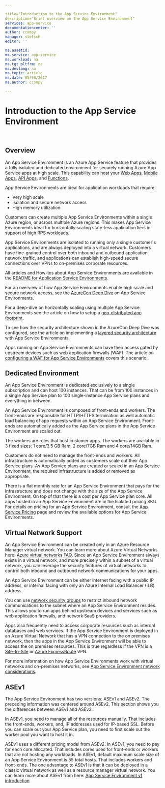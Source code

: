 ```yaml
---

title="Introduction to the App Service Environment" 
description="Brief overview on the App Service Environment" 
services: app-service
documentationcenter: ''
author: ccompy
manager: stefsch
editor: ''

ms.assetid: 
ms.service: app-service
ms.workload: na
ms.tgt_pltfrm: na
ms.devlang: na
ms.topic: article
ms.date: 05/08/2017
ms.author: ccompy

---
```



# Introduction to the App Service Environment #
 
## Overview ##

An App Service Environment is an Azure App Service feature that provides a fully isolated and dedicated environment for securely running Azure App Service apps at high scale. This capability can host your [Web Apps][webapps], [Mobile Apps][mobileapps], [API Apps][APIapps], and [Functions][Functions].

App Service Environments are ideal for application workloads that require:

- Very high scale
- Isolation and secure network access
- High memory utilization

Customers can create multiple App Service Environments within a single Azure region, or across multiple Azure regions. This makes App Service Environments ideal for horizontally scaling state-less application tiers in support of high RPS workloads.

App Service Environments are isolated to running only a single customer's applications, and are always deployed into a virtual network. Customers have fine-grained control over both inbound and outbound application network traffic, and applications can establish high-speed secure connections over VPNs to on-premises corporate resources.

All articles and How-tos about App Service Environments are available in the [README for Application Service Environments][ASEReadme].

For an overview of how App Service Environments enable high scale and secure network access, see the [AzureCon Deep Dive](https://azure.microsoft.com/documentation/videos/azurecon-2015-deploying-highly-scalable-and-secure-web-and-mobile-apps/) on App Service Environments.

For a deep-dive on horizontally scaling using multiple App Service Environments see the article on how to setup a [geo-distributed app footprint](https://azure.microsoft.com/documentation/articles/app-service-app-service-environment-geo-distributed-scale/).

To see how the security architecture shown in the AzureCon Deep Dive was configured, see the article on implementing a [layered security architecture](https://docs.microsoft.com/en-us/azure/app-service-web/app-service-app-service-environment-layered-security) with App Service Environments.

Apps running on App Service Environments can have their access gated by upstream devices such as web application firewalls (WAF). The article on [configuring a WAF for App Service Environments](https://docs.microsoft.com/en-us/azure/app-service-web/app-service-app-service-environment-web-application-firewall) covers this scenario.

## Dedicated Environment ##

An App Service Environment is dedicated exclusively to a single subscription and can host 100 instances. That can be from 100 instances in a single App Service plan to 100 single-instance App Service plans and everything in between.

An App Service Environment is composed of front-ends and workers. The front-ends are responsible for HTTP/HTTPS termination as well automatic load balancing of app requests within an App Service Environment. Front-ends are automatically added as the App Service plans in the App Service Environment are scaled out.

The workers are roles that host customer apps. The workers are available in 3 fixed sizes; 1 core/3.5 GB Ram, 2 core/7GB Ram and 4 core/14GB Ram.

Customers do not need to manage the front-ends and workers. All infrastructure is automatically added as customers scale out their App Service plans. As App Service plans are created or scaled in an App Service Environment, the required infrastructure is added or removed as appropriate.

There is a flat monthly rate for an App Service Environment that pays for the infrastructure and does not change with the size of the App Service Environment. On top of that there is a cost per App Service plan core. All apps hosted in an App Service Environment are in the Isolated pricing SKU. For details on pricing for an App Service Environment, consult the [App Service Pricing][Pricing] page and review the available options for App Service Environments.

## Virtual Network Support ##

An App Service Environment can be created only in an Azure Resource Manager virtual network. You can learn more about Azure Virtual Networks here: [Azure virtual networks FAQ](https://azure.microsoft.com/documentation/articles/virtual-networks-faq/). Since an App Service Environment always exists in a virtual network, and more precisely within a subnet of a virtual network, you can leverage the security features of virtual networks to control both inbound and outbound network communications for your apps.

An App Service Environment can be either internet facing with a public IP address, or internal facing with only an Azure Internal Load Balancer (ILB) address.

You can use [network security groups][NSGs] to restrict inbound network communications to the subnet where an App Service Environment resides. This allows you to run apps behind upstream devices and services such as web application firewalls, and network SaaS providers.

Apps also frequently need to access corporate resources such as internal databases and web services. If the App Service Environment is deployed in an Azure Virtual Network that has a VPN connection to the on premises network, then the apps in the App Service Environment will be able to access the on premises resources. This is true regardless if the VPN is a [Site-to-Site](https://azure.microsoft.com/documentation/articles/vpn-gateway-site-to-site-create/) or [Azure ExpressRoute](http://azure.microsoft.com/services/expressroute/) VPN.

For more information on how App Service Environments work with virtual networks and on-premises networks, see [App Service Environment network considerations][ASENetwork].

## ASEv1 ##

The App Service Environment has two versions: ASEv1 and ASEv2. The preceding information was centered around ASEv2. This section shows you the differences between ASEv1 and ASEv2. 

In ASEv1, you need to manage all of the resources manually. That includes the front-ends, workers, and, IP addresses used for IP-based SSL. Before you can scale out your App Service plan, you need to first scale out the worker pool you want to host it in.

ASEv1 uses a different pricing model from ASEv2. In ASEv1, you need to pay for each core allocated. That includes cores used for front-ends or workers that are not hosting any workloads. In ASEv1, default maximum scale size of an App Service Environment is 55 total hosts. That includes workers and front-ends. The one advantage to ASEv1 is that it can be deployed in a classic virtual network as well as a resource manager virtual network. You can learn more about ASEv1 from here: [App Service Environment v1 introduction][ASEv1Intro]

<!--Links-->
[Intro]: http://azure.microsoft.com/documentation/articles/app-service-env-intro/
[MakeExternalASE]: http://azure.microsoft.com/documentation/articles/app-service-env-create-external-ase/
[MakeASEfromTemplate]: http://azure.microsoft.com/documentation/articles/app-service-env-create-from-template/
[MakeILBASE]: http://azure.microsoft.com/documentation/articles/app-service-env-create-ilb-ase/
[ASENetwork]: http://azure.microsoft.com/documentation/articles/app-service-env-network-info/
[ASEReadme]: http://azure.microsoft.com/documentation/articles/app-service-env-readme/
[UsingASE]: http://azure.microsoft.com/documentation/articles/app-service-env-using-an-ase/
[UDRs]: http://docs.microsoft.com/azure/virtual-network/virtual-networks-udr-overview/
[NSGs]: http://docs.microsoft.com/azure/virtual-network/virtual-networks-nsg/
[ConfigureASEv1]: http://azure.microsoft.com/documentation/articles/app-service-web-configure-an-app-service-environment/
[ASEv1Intro]: http://azure.microsoft.com/documentation/articles/app-service-app-service-environment-intro/
[webapps]: http://azure.microsoft.com/documentation/articles/app-service-web-overview/
[mobileapps]: http://azure.microsoft.com/documentation/articles/app-service-mobile-value-prop-preview/
[APIapps]: http://azure.microsoft.com/documentation/articles/app-service-api-apps-why-best-platform/
[Functions]: https://docs.microsoft.com/en-us/azure/azure-functions/
[Pricing]: http://azure.microsoft.com/pricing/details/app-service/
[ARMOverview]: http://docs.microsoft.com/azure/azure-resource-manager/resource-group-overview